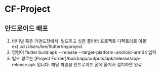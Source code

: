 # CF-Project

## 안드로이드 배포
1. 터미널 혹은 커맨드창에서 '빌드하고 싶은 플러터 프로젝트 디렉토리로 이동'  
ex) cd /Users/lee/flutter/myproject  
2. 명령어 flutter build apk --release --target-platform=android-arm64 입력  
3. 빌드 경로는 [Project Forder]/build/app/outputs/apk/release/app-release.apk 입니다. 해당 파일을 안드로이드 폰에 옮겨서 설치하면 완료
